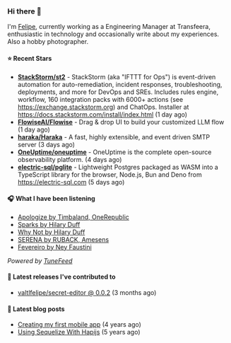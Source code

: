 ### Hi there 👋

I'm [Felipe](https://felipevm.com), currently working as a Engineering Manager at Transfeera, enthusiastic in technology and occasionally write about my experiences. Also a hobby photographer.

#### ⭐ Recent Stars
- **[StackStorm/st2](https://github.com/StackStorm/st2)** - StackStorm (aka &#34;IFTTT for Ops&#34;) is event-driven automation for auto-remediation, incident responses, troubleshooting, deployments, and more for DevOps and SREs. Includes rules engine, workflow, 160 integration packs with 6000&#43; actions (see https://exchange.stackstorm.org) and ChatOps. Installer at https://docs.stackstorm.com/install/index.html (1 day ago)
- **[FlowiseAI/Flowise](https://github.com/FlowiseAI/Flowise)** - Drag &amp; drop UI to build your customized LLM flow (1 day ago)
- **[haraka/Haraka](https://github.com/haraka/Haraka)** - A fast, highly extensible, and event driven SMTP server (3 days ago)
- **[OneUptime/oneuptime](https://github.com/OneUptime/oneuptime)** - OneUptime is the complete open-source observability platform. (4 days ago)
- **[electric-sql/pglite](https://github.com/electric-sql/pglite)** - Lightweight Postgres packaged as WASM into a TypeScript library for the browser, Node.js, Bun and Deno from https://electric-sql.com (5 days ago)

#### 🎧 What I have been listening
- [Apologize by Timbaland, OneRepublic](https://open.spotify.com/track/6ucR4KfvsBFWCMVFDvyKKl)
- [Sparks by Hilary Duff](https://open.spotify.com/track/1Uon2YOOphIt6uuI9zBuNg)
- [Why Not by Hilary Duff](https://open.spotify.com/track/1jypmXUJgxWKWJZdDsJiXQ)
- [SERENA by RUBACK, Amesens](https://open.spotify.com/track/7CMbrJI8moL6TOzmad5SPj)
- [Fevereiro by Ney Faustini](https://open.spotify.com/track/3jnAZUkY1h12kGwzHZxaTE)

_Powered by [TuneFeed](https://tunefeed.app?ref=valtlfelipe-gh-profile)_ 

#### 🚀 Latest releases I've contributed to


- [valtlfelipe/secret-editor @ 0.0.2](https://github.com/valtlfelipe/secret-editor/releases/tag/0.0.2) (3 months ago)

#### 📄 Latest blog posts
- [Creating my first mobile app](https://felipevm.com/posts/creating-my-first-mobile-app/) (4 years ago)
- [Using Sequelize With Hapijs](https://felipevm.com/posts/using-sequelize-with-hapijs/) (5 years ago)
